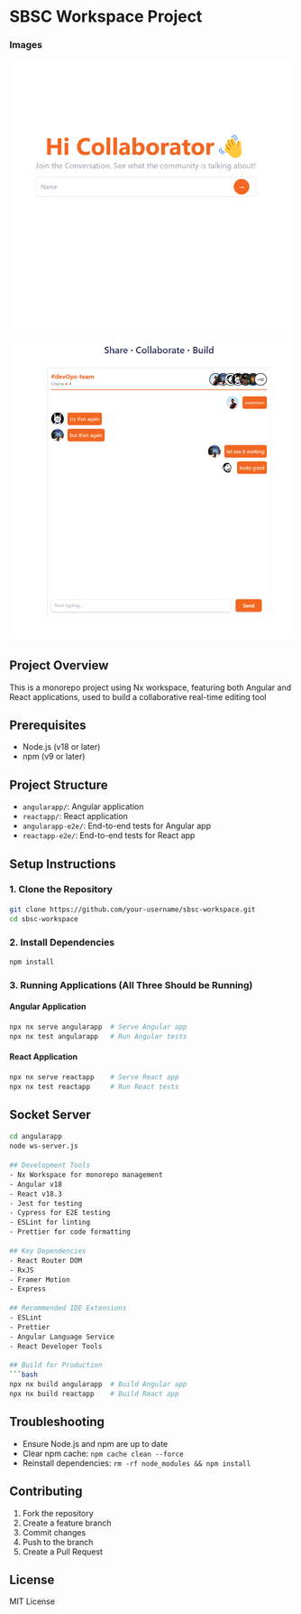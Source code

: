 # SBSC Workspace Project

### Images
![Join community](/product-images/1.png)
![Collabrate](/product-images/2.png)

## Project Overview
This is a monorepo project using Nx workspace, featuring both Angular and React applications, used to build a collaborative real-time editing tool

## Prerequisites
- Node.js (v18 or later)
- npm (v9 or later)

## Project Structure
- `angularapp/`: Angular application
- `reactapp/`: React application
- `angularapp-e2e/`: End-to-end tests for Angular app
- `reactapp-e2e/`: End-to-end tests for React app

## Setup Instructions

### 1. Clone the Repository
```bash
git clone https://github.com/your-username/sbsc-workspace.git
cd sbsc-workspace
```

### 2. Install Dependencies
```bash
npm install
```

### 3. Running Applications (All Three Should be Running)

#### Angular Application
```bash
npx nx serve angularapp  # Serve Angular app
npx nx test angularapp   # Run Angular tests
```

#### React Application
```bash
npx nx serve reactapp    # Serve React app
npx nx test reactapp     # Run React tests
```

## Socket Server
```bash
cd angularapp
node ws-server.js

## Development Tools
- Nx Workspace for monorepo management
- Angular v18
- React v18.3
- Jest for testing
- Cypress for E2E testing
- ESLint for linting
- Prettier for code formatting

## Key Dependencies
- React Router DOM
- RxJS
- Framer Motion
- Express

## Recommended IDE Extensions
- ESLint
- Prettier
- Angular Language Service
- React Developer Tools

## Build for Production
```bash
npx nx build angularapp  # Build Angular app
npx nx build reactapp    # Build React app
```

## Troubleshooting
- Ensure Node.js and npm are up to date
- Clear npm cache: `npm cache clean --force`
- Reinstall dependencies: `rm -rf node_modules && npm install`

## Contributing
1. Fork the repository
2. Create a feature branch
3. Commit changes
4. Push to the branch
5. Create a Pull Request

## License
MIT License
